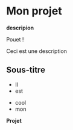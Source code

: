 # Mon projet
__descripion__


Pouet !

Ceci est une description

## Sous-titre
- Il
- est 
* cool 
* mon 

**Projet**